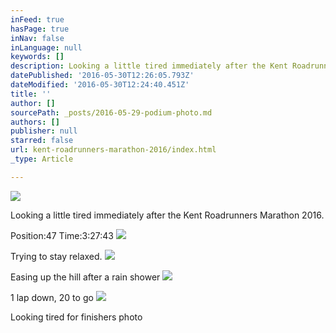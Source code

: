 ```yaml
---
inFeed: true
hasPage: true
inNav: false
inLanguage: null
keywords: []
description: Looking a little tired immediately after the Kent Roadrunners Marathon 2016.
datePublished: '2016-05-30T12:26:05.793Z'
dateModified: '2016-05-30T12:24:40.451Z'
title: ''
author: []
sourcePath: _posts/2016-05-29-podium-photo.md
authors: []
publisher: null
starred: false
url: kent-roadrunners-marathon-2016/index.html
_type: Article

---
```

![](https://the-grid-user-content.s3-us-west-2.amazonaws.com/3fb9df6d-f01e-4ff4-bfac-f63ba7de3e0a.jpg)

Looking a little tired immediately after the Kent Roadrunners Marathon 2016\.

Position:47 Time:3:27:43
![](https://the-grid-user-content.s3-us-west-2.amazonaws.com/599ae81a-e63f-4bc6-b67f-994cb1e317e8.jpg)

Trying to stay relaxed.
![](https://the-grid-user-content.s3-us-west-2.amazonaws.com/0fa37b4d-59a5-4ab8-b073-93aefdc0f394.jpg)

Easing up the hill after a rain shower
![](https://the-grid-user-content.s3-us-west-2.amazonaws.com/89c7c7f2-8deb-4c7b-91d7-c01c32341fab.jpg)

1 lap down, 20 to go
![](https://the-grid-user-content.s3-us-west-2.amazonaws.com/07c5a036-55e8-47ca-b6a7-6d55bb4c8099.jpg)

Looking tired for finishers photo